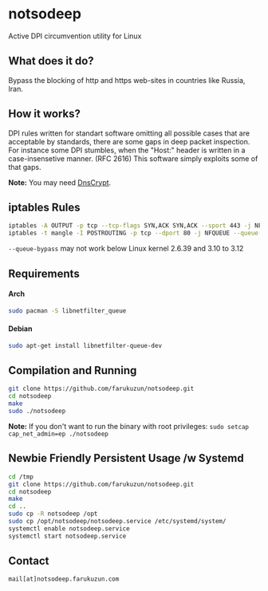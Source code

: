 # notsodeep
Active DPI circumvention utility for Linux


What does it do?
--------------------
Bypass the blocking of http and https web-sites in countries like Russia, Iran.


How it works?
--------------------
DPI rules written for standart software omitting all possible cases that are acceptable by standards, there are some gaps in deep packet inspection. For instance some DPI stumbles, when the "Host:" header is written in a case-insensetive manner. (RFC 2616) This software simply exploits some of that gaps.

**Note:** You may need [DnsCrypt](https://github.com/jedisct1/dnscrypt-proxy).

iptables Rules
--------------------

```bash
iptables -A OUTPUT -p tcp --tcp-flags SYN,ACK SYN,ACK --sport 443 -j NFQUEUE --queue-num 200 --queue-bypass
iptables -t mangle -I POSTROUTING -p tcp --dport 80 -j NFQUEUE --queue-num 200 --queue-bypass
```

`--queue-bypass` may not work below Linux kernel 2.6.39 and 3.10 to 3.12

Requirements
--------------------

#### Arch

```bash
sudo pacman -S libnetfilter_queue
```

#### Debian

```bash
sudo apt-get install libnetfilter-queue-dev
```

Compilation and Running
--------------------
```bash
git clone https://github.com/farukuzun/notsodeep.git
cd notsodeep
make
sudo ./notsodeep
```


**Note:** If you don't want to run the binary with root privileges: `sudo setcap cap_net_admin=ep ./notsodeep`

Newbie Friendly Persistent Usage /w Systemd
--------------------

```bash
cd /tmp
git clone https://github.com/farukuzun/notsodeep.git
cd notsodeep
make
cd ..
sudo cp -R notsodeep /opt
sudo cp /opt/notsodeep/notsodeep.service /etc/systemd/system/
systemctl enable notsodeep.service
systemctl start notsodeep.service
```

Contact
--------------------

``mail[at]notsodeep.farukuzun.com``